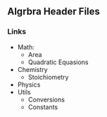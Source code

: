 ## Algrbra Header Files

### Links

- Math:
  - Area
  - Quadratic Equasions
- Chemistry
  - Stoichiometry
- Physics
- Utils
  - Conversions
  - Constants
